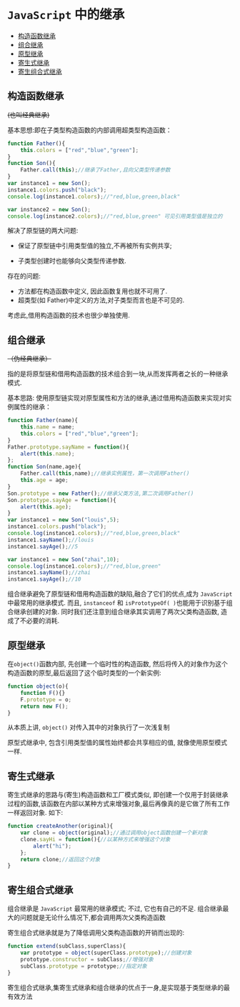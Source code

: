 # `JavaScript` 中的继承

- [构造函数继承](#构造函数继承)
- [组合继承](#组合继承)
- [原型继承](#原型继承)
- [寄生式继承](#寄生式继承)
- [寄生组合式继承](#寄生组合式继承)

## 构造函数继承

~~(也叫经典继承)~~

基本思想:即在子类型构造函数的内部调用超类型构造函数：

```JavaScript
function Father(){
	this.colors = ["red","blue","green"];
}
function Son(){
	Father.call(this);//继承了Father,且向父类型传递参数
}
var instance1 = new Son();
instance1.colors.push("black");
console.log(instance1.colors);//"red,blue,green,black"

var instance2 = new Son();
console.log(instance2.colors);//"red,blue,green" 可见引用类型值是独立的
```

解决了原型链的两大问题:

- 保证了原型链中引用类型值的独立,不再被所有实例共享;

- 子类型创建时也能够向父类型传递参数.

存在的问题:

- 方法都在构造函数中定义, 因此函数复用也就不可用了.
- 超类型(如 Father)中定义的方法,对子类型而言也是不可见的.

考虑此,借用构造函数的技术也很少单独使用.

## 组合继承

~~（伪经典继承）~~

指的是将原型链和借用构造函数的技术组合到一块,从而发挥两者之长的一种继承模式.

基本思路: 使用原型链实现对原型属性和方法的继承,通过借用构造函数来实现对实例属性的继承：

```JavaScript
function Father(name){
	this.name = name;
	this.colors = ["red","blue","green"];
}
Father.prototype.sayName = function(){
	alert(this.name);
};
function Son(name,age){
	Father.call(this,name);//继承实例属性，第一次调用Father()
	this.age = age;
}
Son.prototype = new Father();//继承父类方法,第二次调用Father()
Son.prototype.sayAge = function(){
	alert(this.age);
}
var instance1 = new Son("louis",5);
instance1.colors.push("black");
console.log(instance1.colors);//"red,blue,green,black"
instance1.sayName();//louis
instance1.sayAge();//5

var instance1 = new Son("zhai",10);
console.log(instance1.colors);//"red,blue,green"
instance1.sayName();//zhai
instance1.sayAge();//10
```

组合继承避免了原型链和借用构造函数的缺陷,融合了它们的优点,成为 `JavaScript` 中最常用的继承模式. 而且, `instanceof` 和 `isPrototypeOf( )`也能用于识别基于组合继承创建的对象.
同时我们还注意到组合继承其实调用了两次父类构造函数, 造成了不必要的消耗.

## 原型继承

在`object()`函数内部, 先创建一个临时性的构造函数, 然后将传入的对象作为这个构造函数的原型,最后返回了这个临时类型的一个新实例:

```JavaScript
function object(o){
	function F(){}
	F.prototype = o;
	return new F();
}
```

从本质上讲, `object()` 对传入其中的对象执行了一次浅复制

原型式继承中, 包含引用类型值的属性始终都会共享相应的值, 就像使用原型模式一样.

## 寄生式继承

寄生式继承的思路与(寄生)构造函数和工厂模式类似, 即创建一个仅用于封装继承过程的函数,该函数在内部以某种方式来增强对象,最后再像真的是它做了所有工作一样返回对象. 如下:

```JavaScript
function createAnother(original){
	var clone = object(original);//通过调用object函数创建一个新对象
	clone.sayHi = function(){//以某种方式来增强这个对象
		alert("hi");
	};
	return clone;//返回这个对象
}
```

## 寄生组合式继承

组合继承是 `JavaScript` 最常用的继承模式; 不过, 它也有自己的不足. 组合继承最大的问题就是无论什么情况下,都会调用两次父类构造函数

寄生组合式继承就是为了降低调用父类构造函数的开销而出现的:

```JavaScript
function extend(subClass,superClass){
	var prototype = object(superClass.prototype);//创建对象
	prototype.constructor = subClass;//增强对象
	subClass.prototype = prototype;//指定对象
}
```

寄生组合式继承,集寄生式继承和组合继承的优点于一身,是实现基于类型继承的最有效方法
